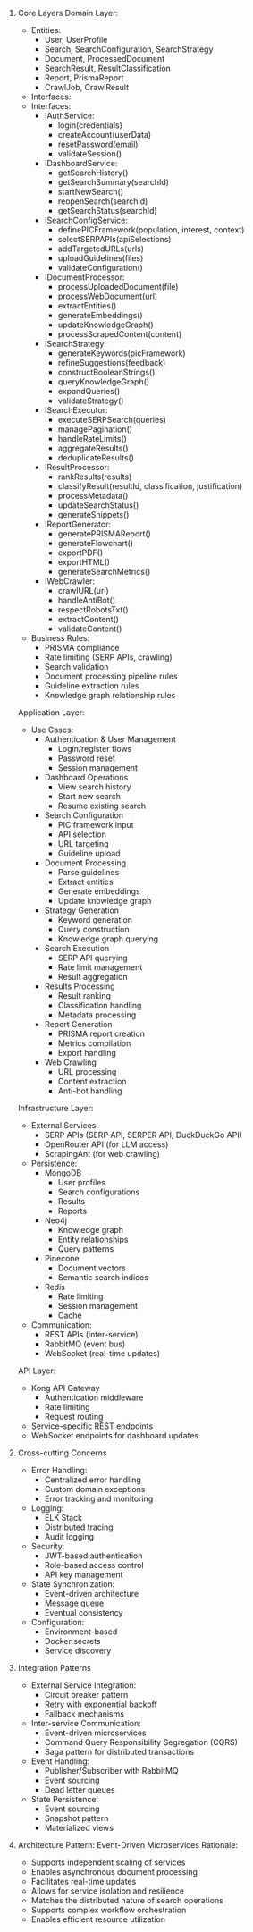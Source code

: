 1. Core Layers
   Domain Layer:

   - Entities:
     - User, UserProfile
     - Search, SearchConfiguration, SearchStrategy
     - Document, ProcessedDocument
     - SearchResult, ResultClassification
     - Report, PrismaReport
     - CrawlJob, CrawlResult
   - Interfaces:
   - Interfaces:
     - IAuthService:
       - login(credentials)
       - createAccount(userData)
       - resetPassword(email)
       - validateSession()
     - IDashboardService:
       - getSearchHistory()
       - getSearchSummary(searchId)
       - startNewSearch()
       - reopenSearch(searchId)
       - getSearchStatus(searchId)
     - ISearchConfigService:
       - definePICFramework(population, interest, context)
       - selectSERPAPIs(apiSelections)
       - addTargetedURLs(urls)
       - uploadGuidelines(files)
       - validateConfiguration()
     - IDocumentProcessor:
       - processUploadedDocument(file)
       - processWebDocument(url)
       - extractEntities()
       - generateEmbeddings()
       - updateKnowledgeGraph()
       - processScrapedContent(content)
     - ISearchStrategy:
       - generateKeywords(picFramework)
       - refineSuggestions(feedback)
       - constructBooleanStrings()
       - queryKnowledgeGraph()
       - expandQueries()
       - validateStrategy()
     - ISearchExecutor:
       - executeSERPSearch(queries)
       - managePagination()
       - handleRateLimits()
       - aggregateResults()
       - deduplicateResults()
     - IResultProcessor:
       - rankResults(results)
       - classifyResult(resultId, classification, justification)
       - processMetadata()
       - updateSearchStatus()
       - generateSnippets()
     - IReportGenerator:
       - generatePRISMAReport()
       - generateFlowchart()
       - exportPDF()
       - exportHTML()
       - generateSearchMetrics()
     - IWebCrawler:
       - crawlURL(url)
       - handleAntiBot()
       - respectRobotsTxt()
       - extractContent()
       - validateContent()
   - Business Rules:
     - PRISMA compliance
     - Rate limiting (SERP APIs, crawling)
     - Search validation
     - Document processing pipeline rules
     - Guideline extraction rules
     - Knowledge graph relationship rules

   Application Layer:

   - Use Cases:
     - Authentication & User Management
       - Login/register flows
       - Password reset
       - Session management
     - Dashboard Operations
       - View search history
       - Start new search
       - Resume existing search
     - Search Configuration
       - PIC framework input
       - API selection
       - URL targeting
       - Guideline upload
     - Document Processing
       - Parse guidelines
       - Extract entities
       - Generate embeddings
       - Update knowledge graph
     - Strategy Generation
       - Keyword generation
       - Query construction
       - Knowledge graph querying
     - Search Execution
       - SERP API querying
       - Rate limit management
       - Result aggregation
     - Results Processing
       - Result ranking
       - Classification handling
       - Metadata processing
     - Report Generation
       - PRISMA report creation
       - Metrics compilation
       - Export handling
     - Web Crawling
       - URL processing
       - Content extraction
       - Anti-bot handling

   Infrastructure Layer:

   - External Services:
     - SERP APIs (SERP API, SERPER API, DuckDuckGo API)
     - OpenRouter API (for LLM access)
     - ScrapingAnt (for web crawling)
   - Persistence:
     - MongoDB
       - User profiles
       - Search configurations
       - Results
       - Reports
     - Neo4j
       - Knowledge graph
       - Entity relationships
       - Query patterns
     - Pinecone
       - Document vectors
       - Semantic search indices
     - Redis
       - Rate limiting
       - Session management
       - Cache
   - Communication:
     - REST APIs (inter-service)
     - RabbitMQ (event bus)
     - WebSocket (real-time updates)

   API Layer:

   - Kong API Gateway
     - Authentication middleware
     - Rate limiting
     - Request routing
   - Service-specific REST endpoints
   - WebSocket endpoints for dashboard updates

2. Cross-cutting Concerns

   - Error Handling:
     - Centralized error handling
     - Custom domain exceptions
     - Error tracking and monitoring
   - Logging:
     - ELK Stack
     - Distributed tracing
     - Audit logging
   - Security:
     - JWT-based authentication
     - Role-based access control
     - API key management
   - State Synchronization:
     - Event-driven architecture
     - Message queue
     - Eventual consistency
   - Configuration:
     - Environment-based
     - Docker secrets
     - Service discovery

3. Integration Patterns

   - External Service Integration:
     - Circuit breaker pattern
     - Retry with exponential backoff
     - Fallback mechanisms
   - Inter-service Communication:
     - Event-driven microservices
     - Command Query Responsibility Segregation (CQRS)
     - Saga pattern for distributed transactions
   - Event Handling:
     - Publisher/Subscriber with RabbitMQ
     - Event sourcing
     - Dead letter queues
   - State Persistence:
     - Event sourcing
     - Snapshot pattern
     - Materialized views

4. Architecture Pattern: Event-Driven Microservices
   Rationale:
   - Supports independent scaling of services
   - Enables asynchronous document processing
   - Facilitates real-time updates
   - Allows for service isolation and resilience
   - Matches the distributed nature of search operations
   - Supports complex workflow orchestration
   - Enables efficient resource utilization
